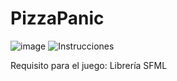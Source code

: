 # PizzaPanic

![image](https://github.com/denisseantunez/PizzaPanic/assets/125095056/31892140-41a7-4730-920c-1263d86247d5)
![Instrucciones](https://github.com/denisseantunez/PizzaPanic/assets/125095056/0092dca7-419b-4e53-a7e2-c27b653db68c)

Requisito para el juego:
Librería SFML
